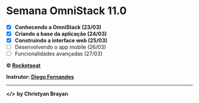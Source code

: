 # Semana OmniStack 11.0

- [x] **Conhecendo a OmniStack (23/03)**
- [x] **Criando a base da aplicação (24/03)**
- [x] **Construindo a interface web (25/03)**
- [ ] Desenvolvendo o app mobile (26/03)
- [ ] Funcionalidades avançadas (27/03)

**&copy; [Rocketseat](https://rocketseat.com.br/)**

**Instrutor: [Diego Fernandes](https://github.com/diego3g)**

---

***</>*** **by Christyan Brayan**
